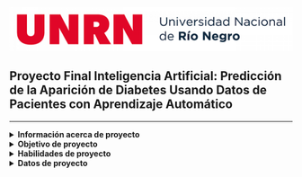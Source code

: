 
![LogoUnrn](logounrn.png)

## Proyecto Final Inteligencia Artificial: Predicción de la Aparición de Diabetes Usando Datos de Pacientes con Aprendizaje Automático

---

<details>
<summary><b>Información acerca de proyecto</b></summary>
  
* **Autora:**
    * Torletti Lara (lara.a.torletti@gmail.com)

* **Materia:**
    Inteligencia Artificial - B4990

* **Profesor:**
    Federico Tula

* **Carrera:**
    Ingeniería Electrónica

* **Universidad:**
    Universidad Nacional de Río Negro - Sede Andina
</details>

<details>

<summary><b>Objetivo de proyecto</b></summary>
Utilizar datos de pacientes (edad, peso, presión arterial, etc.) para predecir la probabilidad de desarrollar diabetes mediante diversas técnicas de aprendizaje automático. Este proyecto también comparará algoritmos tradicionales con métodos más avanzados para determinar cuál es el más efectivo.
</details>

<details>

<summary><b>Habilidades de proyecto</b></summary>

* Preprocesamiento de datos
* Selección de características
* Selección de modelos
* Evaluación de modelos utilizando métricas de rendimiento
</details>

<details>
<summary><b> Datos de proyecto</b></summary>
La Base de Datos de Diabetes de los Indios Pima será utilizada para este análisis. Esta base de datos es ampliamente reconocida y comúnmente utilizada en proyectos de predicción de diabetes.
</details>